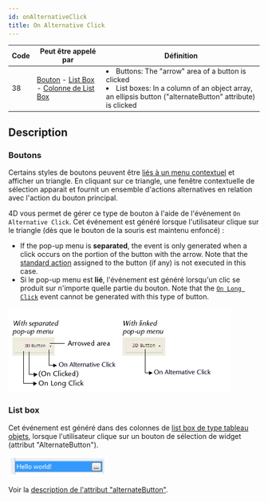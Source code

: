 ```yaml
---
id: onAlternativeClick
title: On Alternative Click
---
```


| Code | Peut être appelé par                                                                                                                                             | Définition                                                                                                                                                                |
| ---- | ---------------------------------------------------------------------------------------------------------------------------------------------------------------- | ------------------------------------------------------------------------------------------------------------------------------------------------------------------------- |
| 38   | [Bouton](FormObjects/button_overview.md) - [List Box](FormObjects/listbox_overview.md) - [Colonne de List Box](FormObjects/listbox_overview.md#list-box-columns) | <li>Buttons: The "arrow" area of a button is clicked</li><li>List boxes: In a column of an object array, an ellipsis button ("alternateButton" attribute) is clicked</li> |

## Description

### Boutons

Certains styles de boutons peuvent être [liés à un menu contextuel](FormObjects/properties_TextAndPicture.md#with-pop-up-menu) et afficher un triangle. En cliquant sur ce triangle, une fenêtre contextuelle de sélection apparait et fournit un ensemble d'actions alternatives en relation avec l'action du bouton principal.

4D vous permet de gérer ce type de bouton à l'aide de l'événement `On Alternative Click`. Cet événement est généré lorsque l'utilisateur clique sur le triangle (dès que le bouton de la souris est maintenu enfoncé) :

- If the pop-up menu is **separated**, the event is only generated when a click occurs on the portion of the button with the arrow. Note that the [standard action](https://doc.4d.com/4Dv19R7/4D/19-R7/Standard-actions.300-6013479.en.html) assigned to the button (if any) is not executed in this case.
- Si le pop-up menu est **lié**, l'événement est généré lorsqu'un clic se produit sur n'importe quelle partie du bouton. Note that the [`On Long Click`](onLongClick.md) event cannot be generated with this type of button.

![](../assets/en/Events/clickevents.png)

### List box

Cet événement est généré dans des colonnes de [list box de type tableau objets](FormObjects/listbox_overview.md#object-arrays-in-columns-4d-view-pro), lorsque l'utilisateur clique sur un bouton de sélection de widget (attribut "AlternateButton").

![](../assets/en/FormObjects/listbox_column_objectArray_alternateButton.png)

Voir la [description de l'attribut "alternateButton"](FormObjects/listbox_overview.md#alternatebutton).
